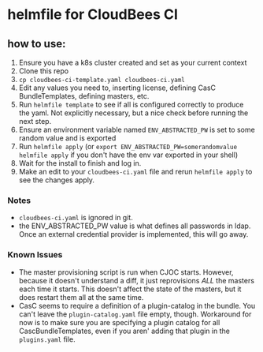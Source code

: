 # helmfile for CloudBees CI

## how to use:
1. Ensure you have a k8s cluster created and set as your current context
3. Clone this repo
4. `cp cloudbees-ci-template.yaml cloudbees-ci.yaml`
5. Edit any values you need to, inserting license, defining CasC BundleTemplates, defining masters, etc.
6. Run `helmfile template` to see if all is configured correctly to produce the yaml. Not explicitly necessary, but a nice check before running the next step.
6. Ensure an environment variable named `ENV_ABSTRACTED_PW` is set to some random value and is exported
7. Run `helmfile apply` (or `export ENV_ABSTRACTED_PW=somerandomvalue helmfile apply` if you don't have the env var exported in your shell)
8. Wait for the install to finish and log in.
9. Make an edit to your `cloudbees-ci.yaml` file and rerun `helmfile apply` to see the changes apply.

### Notes

- `cloudbees-ci.yaml` is ignored in git.
- the ENV_ABSTRACTED_PW value is what defines all passwords in ldap. Once an external credential provider is implemented, this will go away.

### Known Issues

* The master provisioning script is run when CJOC starts. However, because it doesn't understand a diff, it just reprovisions _ALL_ the masters each time it starts. This doesn't affect the state of the masters, but it does restart them all at the same time.
* CasC seems to require a definition of a plugin-catalog in the bundle. You can't leave the `plugin-catalog.yaml` file empty, though. Workaround for now is to make sure you are specifying a plugin catalog for all CascBundleTemplates, even if you aren' adding that plugin in the `plugins.yaml` file.
